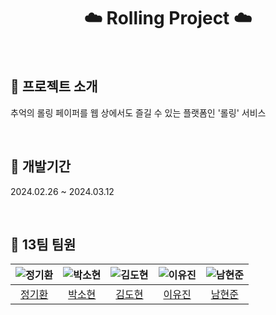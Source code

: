 # <div align="center"> ☁️ Rolling Project ☁️ </div>

</br>

## 🤍 프로젝트 소개
추억의 롤링 페이퍼를 웹 상에서도 즐길 수 있는 플랫폼인 '롤링' 서비스

</br>

## 🤍 개발기간
2024.02.26 ~ 2024.03.12

</br>

## 🤍 13팀 팀원

| <img src="https://avatars.githubusercontent.com/u/8645321?v=4" title="정기환"> | <img src="https://avatars.githubusercontent.com/u/63449836?v=4" title="박소현"> | <img src="https://avatars.githubusercontent.com/u/118147033?v=4" title="김도현"> | <img src="https://avatars.githubusercontent.com/u/144013048?v=4" title="이유진"> | <img src="https://avatars.githubusercontent.com/u/121845820?v=4" title="남현준"> |
| :--------------------------------: | :----------------------------------: | :--------------------------------: | :-------------------------------------------------------: | :-------------------------------: |
|[정기환](https://github.com/KiHwanChong)|[박소현](https://github.com/thgus5335)|[김도현](https://github.com/DoDOhyeon)|[이유진](https://github.com/eugene9851)|[남현준](https://github.com/hyunjun9788)|

</br>
